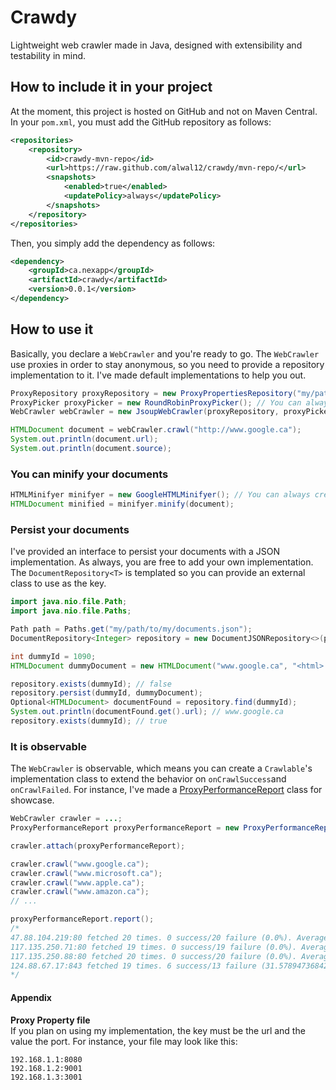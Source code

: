 # Crawdy
Lightweight web crawler made in Java, designed with extensibility and testability in mind.

## How to include it in your project
At the moment, this project is hosted on GitHub and not on Maven Central. In your `pom.xml`, you must add the GitHub repository as follows:

```xml
<repositories>
    <repository>
        <id>crawdy-mvn-repo</id>
        <url>https://raw.github.com/alwal12/crawdy/mvn-repo/</url>
        <snapshots>
            <enabled>true</enabled>
            <updatePolicy>always</updatePolicy>
        </snapshots>
    </repository>
</repositories>
```

Then, you simply add the dependency as follows:
```xml
<dependency>
    <groupId>ca.nexapp</groupId>
    <artifactId>crawdy</artifactId>
    <version>0.0.1</version>
</dependency>
```

## How to use it
Basically, you declare a `WebCrawler` and you're ready to go. The `WebCrawler` use proxies in order to stay anonymous, so you need to provide a repository implementation to it. I've made default implementations to help you out.

```java
ProxyRepository proxyRepository = new ProxyPropertiesRepository("my/path/to/proxy.properties"); // See details below
ProxyPicker proxyPicker = new RoundRobinProxyPicker(); // You can always create a new algorithm
WebCrawler webCrawler = new JsoupWebCrawler(proxyRepository, proxyPicker);

HTMLDocument document = webCrawler.crawl("http://www.google.ca");
System.out.println(document.url);
System.out.println(document.source);
```

### You can minify your documents
```java
HTMLMinifyer minifyer = new GoogleHTMLMinifyer(); // You can always create your own minifyer
HTMLDocument minified = minifyer.minify(document);
```

### Persist your documents
I've provided an interface to persist your documents with a JSON implementation. As always, you are free to add your own implementation. The `DocumentRepository<T>` is templated so you can provide an external class to use as the key.
```java
import java.nio.file.Path;
import java.nio.file.Paths;

Path path = Paths.get("my/path/to/my/documents.json");
DocumentRepository<Integer> repository = new DocumentJSONRepository<>(path);

int dummyId = 1090; 
HTMLDocument dummyDocument = new HTMLDocument("www.google.ca", "<html> <body> <p>Hello World!</p> </body> </html>");

repository.exists(dummyId); // false
repository.persist(dummyId, dummyDocument);
Optional<HTMLDocument> documentFound = repository.find(dummyId);
System.out.println(documentFound.get().url); // www.google.ca
repository.exists(dummyId); // true
```

### It is observable
The `WebCrawler` is observable, which means you can create a `Crawlable`'s implementation class to extend the behavior on `onCrawlSuccess`and `onCrawlFailed`.
For instance, I've made a [ProxyPerformanceReport](src/main/java/ca/nexapp/crawdy/domain/proxies/reports/ProxyPerformanceReport.java) class for showcase.

```java
WebCrawler crawler = ...;
ProxyPerformanceReport proxyPerformanceReport = new ProxyPerformanceReport();

crawler.attach(proxyPerformanceReport);

crawler.crawl("www.google.ca");
crawler.crawl("www.microsoft.ca");
crawler.crawl("www.apple.ca");
crawler.crawl("www.amazon.ca");
// ...

proxyPerformanceReport.report();
/*
47.88.104.219:80 fetched 20 times. 0 success/20 failure (0.0%). Average of time per crawl: 484 ms
117.135.250.71:80 fetched 19 times. 0 success/19 failure (0.0%). Average of time per crawl: 811 ms
117.135.250.88:80 fetched 20 times. 0 success/20 failure (0.0%). Average of time per crawl: 1143 ms
124.88.67.17:843 fetched 19 times. 6 success/13 failure (31.57894736842105%). Average of time per crawl: 1321 ms
*/
```

#### Appendix
**Proxy Property file** <br />
If you plan on using my implementation, the key must be the url and the value the port.
For instance, your file may look like this:
```
192.168.1.1:8080
192.168.1.2:9001
192.168.1.3:3001
```



